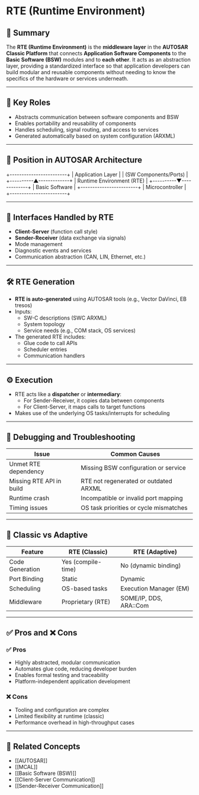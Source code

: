 # RTE (Runtime Environment)

## 📝 Summary

The **RTE (Runtime Environment)** is the **middleware layer** in the **AUTOSAR Classic Platform** that connects **Application Software Components** to the **Basic Software (BSW)** modules and to **each other**. It acts as an abstraction layer, providing a standardized interface so that application developers can build modular and reusable components without needing to know the specifics of the hardware or services underneath.

---

## 🧠 Key Roles

- Abstracts communication between software components and BSW
- Enables portability and reusability of components
- Handles scheduling, signal routing, and access to services
- Generated automatically based on system configuration (ARXML)

---

## 🧱 Position in AUTOSAR Architecture

+------------------------+
| Application Layer |
| (SW Components/Ports) |
+----------▲-------------+
|
Runtime Environment (RTE)
|
+----------▼-------------+
| Basic Software |
+------------------------+
| Microcontroller |
+------------------------+

---

## 🔌 Interfaces Handled by RTE

- **Client-Server** (function call style)
- **Sender-Receiver** (data exchange via signals)
- Mode management
- Diagnostic events and services
- Communication abstraction (CAN, LIN, Ethernet, etc.)

---

## 🛠️ RTE Generation

- **RTE is auto-generated** using AUTOSAR tools (e.g., Vector DaVinci, EB tresos)
- Inputs:
  - SW-C descriptions (SWC ARXML)
  - System topology
  - Service needs (e.g., COM stack, OS services)
- The generated RTE includes:
  - Glue code to call APIs
  - Scheduler entries
  - Communication handlers

---

## ⚙️ Execution

- RTE acts like a **dispatcher** or **intermediary**:
  - For Sender-Receiver, it copies data between components
  - For Client-Server, it maps calls to target functions
- Makes use of the underlying OS tasks/interrupts for scheduling

---

## 🧪 Debugging and Troubleshooting

| Issue                     | Common Causes                         |
|--------------------------|----------------------------------------|
| Unmet RTE dependency     | Missing BSW configuration or service   |
| Missing RTE API in build | RTE not regenerated or outdated ARXML  |
| Runtime crash            | Incompatible or invalid port mapping   |
| Timing issues            | OS task priorities or cycle mismatches |

---

## 🔄 Classic vs Adaptive

| Feature                     | RTE (Classic)             | RTE (Adaptive)              |
|-----------------------------|---------------------------|-----------------------------|
| Code Generation             | Yes (compile-time)        | No (dynamic binding)        |
| Port Binding                | Static                    | Dynamic                     |
| Scheduling                  | OS-based tasks            | Execution Manager (EM)      |
| Middleware                  | Proprietary (RTE)         | SOME/IP, DDS, ARA::Com      |

---

## ✅ Pros and ❌ Cons

### ✅ Pros
- Highly abstracted, modular communication
- Automates glue code, reducing developer burden
- Enables formal testing and traceability
- Platform-independent application development

### ❌ Cons
- Tooling and configuration are complex
- Limited flexibility at runtime (classic)
- Performance overhead in high-throughput cases

---

## 🔗 Related Concepts

- [[AUTOSAR]]
- [[MCAL]]
- [[Basic Software (BSW)]]
- [[Client-Server Communication]]
- [[Sender-Receiver Communication]]
